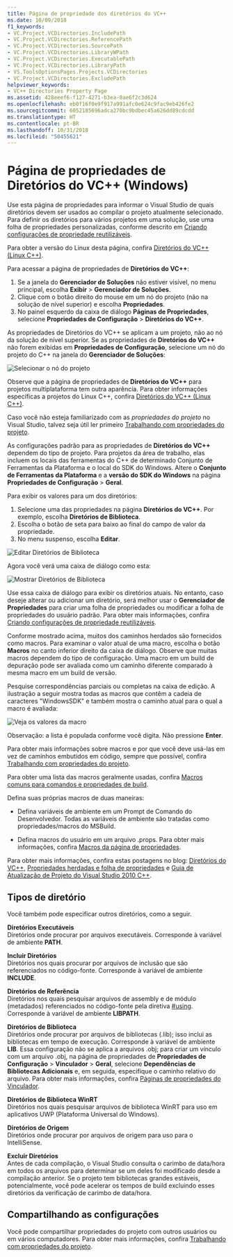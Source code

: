 ```yaml
---
title: Página de propriedade dos diretórios do VC++
ms.date: 10/09/2018
f1_keywords:
- VC.Project.VCDirectories.IncludePath
- VC.Project.VCDirectories.ReferencePath
- VC.Project.VCDirectories.SourcePath
- VC.Project.VCDirectories.LibraryWPath
- VC.Project.VCDirectories.ExecutablePath
- VC.Project.VCDirectories.LibraryPath
- VS.ToolsOptionsPages.Projects.VCDirectories
- VC.Project.VCDirectories.ExcludePath
helpviewer_keywords:
- VC++ Directories Property Page
ms.assetid: 428eeef6-f127-4271-b3ea-0ae6f2c3d624
ms.openlocfilehash: eb0f16f0e9f917a991afc0e624c9fac9eb426fe2
ms.sourcegitcommit: 6052185696adca270bc9bdbec45a626dd89cdcdd
ms.translationtype: HT
ms.contentlocale: pt-BR
ms.lasthandoff: 10/31/2018
ms.locfileid: "50455621"
---
```

# <a name="vc-directories-property-page-windows"></a>Página de propriedades de Diretórios do VC++ (Windows)

Use esta página de propriedades para informar o Visual Studio de quais diretórios devem ser usados ao compilar o projeto atualmente selecionado. Para definir os diretórios para vários projetos em uma solução, use uma folha de propriedades personalizadas, conforme descrito em [Criando configurações de propriedade reutilizáveis](working-with-project-properties.md#bkmkPropertySheets).

Para obter a versão do Linux desta página, confira [Diretórios do VC++ (Linux C++)](../linux/prop-pages/directories-linux.md).

Para acessar a página de propriedades de **Diretórios do VC++**:

1. Se a janela do **Gerenciador de Soluções** não estiver visível, no menu principal, escolha **Exibir** > **Gerenciador de Soluções**.
1. Clique com o botão direito do mouse em um nó do projeto (não na solução de nível superior) e escolha **Propriedades**.
1. No painel esquerdo da caixa de diálogo **Páginas de Propriedades**, selecione **Propriedades de Configuração** > **Diretórios do VC++**.

As propriedades de Diretórios do VC++ se aplicam a um projeto, não ao nó da solução de nível superior. Se as propriedades de **Diretórios do VC++** não forem exibidas em **Propriedades de Configuração**, selecione um nó do projeto do C++ na janela do **Gerenciador de Soluções**:

![Selecionar o nó do projeto](media/vcppdir.png "Selecionar o nó do projeto para ver as propriedades de Diretórios do VC++")

Observe que a página de propriedades de **Diretórios do VC++** para projetos multiplataforma tem outra aparência. Para obter informações específicas a projetos do Linux C++, confira [Diretórios do VC++ (Linux C++)](../linux/prop-pages/directories-linux.md).

Caso você não esteja familiarizado com as *propriedades do projeto* no Visual Studio, talvez seja útil ler primeiro [Trabalhando com propriedades do projeto](working-with-project-properties.md).

As configurações padrão para as propriedades de **Diretórios do VC++** dependem do tipo de projeto. Para projetos da área de trabalho, elas incluem os locais das ferramentas do C++ de determinado Conjunto de Ferramentas da Plataforma e o local do SDK do Windows. Altere o **Conjunto de Ferramentas da Plataforma** e a **versão do SDK do Windows** na página **Propriedades de Configuração** > **Geral**.

Para exibir os valores para um dos diretórios:

1. Selecione uma das propriedades na página **Diretórios do VC++**. Por exemplo, escolha **Diretórios de Biblioteca**.
1. Escolha o botão de seta para baixo ao final do campo de valor da propriedade.
1. No menu suspenso, escolha **Editar**.

![Editar Diretórios de Biblioteca](media/vcppdir_libdir_edit.png "Caixa de diálogo para editar os caminhos da biblioteca")

Agora você verá uma caixa de diálogo como esta:

![Mostrar Diretórios de Biblioteca](media/vcppdir_libdir.png "Caixa de diálogo para adicionar ou remover caminhos da biblioteca")

Use essa caixa de diálogo para exibir os diretórios atuais. No entanto, caso deseje alterar ou adicionar um diretório, será melhor usar o **Gerenciador de Propriedades** para criar uma folha de propriedades ou modificar a folha de propriedades do usuário padrão. Para obter mais informações, confira [Criando configurações de propriedade reutilizáveis](working-with-project-properties.md#bkmkPropertySheets).

Conforme mostrado acima, muitos dos caminhos herdados são fornecidos como macros.  Para examinar o valor atual de uma macro, escolha o botão **Macros** no canto inferior direito da caixa de diálogo. Observe que muitas macros dependem do tipo de configuração. Uma macro em um build de depuração pode ser avaliada como um caminho diferente comparado à mesma macro em um build de versão.

Pesquise correspondências parciais ou completas na caixa de edição. A ilustração a seguir mostra todas as macros que contêm a cadeia de caracteres "WindowsSDK" e também mostra o caminho atual para o qual a macro é avaliada:

![Veja os valores da macro](media/vcppdir_libdir_macros.png "Caixa de diálogo para editar macros")

Observação: a lista é populada conforme você digita. Não pressione **Enter**.

Para obter mais informações sobre macros e por que você deve usá-las em vez de caminhos embutidos em código, sempre que possível, confira [Trabalhando com propriedades do projeto](../ide/working-with-project-properties.md#bkmkPropertiesVersusMacros).

Para obter uma lista das macros geralmente usadas, confira [Macros comuns para comandos e propriedades de build](common-macros-for-build-commands-and-properties.md).

Defina suas próprias macros de duas maneiras:

- Defina variáveis de ambiente em um Prompt de Comando do Desenvolvedor. Todas as variáveis de ambiente são tratadas como propriedades/macros do MSBuild.

- Defina macros do usuário em um arquivo .props. Para obter mais informações, confira [Macros da página de propriedades](working-with-project-properties.md#bkmkPropertiesVersusMacros).

Para obter mais informações, confira estas postagens no blog: [Diretórios do VC++](http://blogs.msdn.com/b/vsproject/archive/2009/07/07/vc-directories.aspx), [Propriedades herdadas e folha de propriedades](http://blogs.msdn.com/b/vsproject/archive/2009/06/23/inherited-properties-and-property-sheets.aspx) e [Guia de Atualização de Projeto do Visual Studio 2010 C++](http://blogs.msdn.com/b/vcblog/archive/2010/03/02/visual-studio-2010-c-project-upgrade-guide.aspx).

## <a name="directory-types"></a>Tipos de diretório

Você também pode especificar outros diretórios, como a seguir.

**Diretórios Executáveis**<br/>
Diretórios onde procurar por arquivos executáveis. Corresponde à variável de ambiente **PATH**.

**Incluir Diretórios**<br/>
Diretórios nos quais procurar por arquivos de inclusão que são referenciados no código-fonte. Corresponde à variável de ambiente **INCLUDE**.

**Diretórios de Referência**<br/>
Diretórios nos quais pesquisar arquivos de assembly e de módulo (metadados) referenciados no código-fonte pela diretiva [#using](../preprocessor/hash-using-directive-cpp.md). Corresponde à variável de ambiente **LIBPATH**.

**Diretórios de Biblioteca**<br/>
Diretórios onde procurar por arquivos de bibliotecas (.lib); isso inclui as bibliotecas em tempo de execução. Corresponde à variável de ambiente **LIB**. Essa configuração não se aplica a arquivos .obj; para criar um vínculo com um arquivo .obj, na página de propriedades de **Propriedades de Configuração** > **Vinculador** > **Geral**, selecione **Dependências de Bibliotecas Adicionais** e, em seguida, especifique o caminho relativo do arquivo. Para obter mais informações, confira [Páginas de propriedades do Vinculador](../ide/linker-property-pages.md).

**Diretórios de Biblioteca WinRT**<br/>
Diretórios nos quais pesquisar arquivos de biblioteca WinRT para uso em aplicativos UWP (Plataforma Universal do Windows).

**Diretórios de Origem**<br/>
Diretórios onde procurar por arquivos de origem para uso para o IntelliSense.

**Excluir Diretórios**<br/>
Antes de cada compilação, o Visual Studio consulta o carimbo de data/hora em todos os arquivos para determinar se um deles foi modificado desde a compilação anterior. Se o projeto tem bibliotecas grandes estáveis, potencialmente, você pode acelerar os tempos de build excluindo esses diretórios da verificação de carimbo de data/hora.

## <a name="sharing-the-settings"></a>Compartilhando as configurações

Você pode compartilhar propriedades do projeto com outros usuários ou em vários computadores. Para obter mais informações, confira [Trabalhando com propriedades do projeto](../ide/working-with-project-properties.md).
